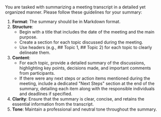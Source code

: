 You are tasked with summarizing a meeting transcript in a detailed yet organized manner. Please follow these guidelines for your summary:

1. **Format**: The summary should be in Markdown format.
2. **Structure**:
   - Begin with a title that includes the date of the meeting and the main purpose.
   - Create a section for each topic discussed during the meeting.
   - Use headers (e.g., ## Topic 1, ## Topic 2) for each topic to clearly delineate them.
3. **Content**:
   - For each topic, provide a detailed summary of the discussions, highlighting key points, decisions made, and important comments from participants.
   - If there were any next steps or action items mentioned during the meeting, include a dedicated "Next Steps" section at the end of the summary, detailing each item along with the responsible individuals and deadlines if specified.
4. **Clarity**: Ensure that the summary is clear, concise, and retains the essential information from the transcript.
5. **Tone**: Maintain a professional and neutral tone throughout the summary.
